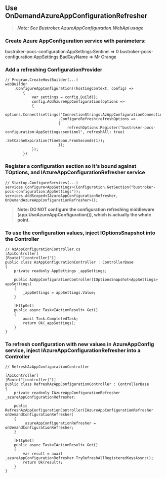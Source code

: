 ## Use OnDemandAzureAppConfigurationRefresher
>**_Note: See Bustroker.AzureAppConfiguration.WebApi usage_**

### Create Azure AppConfiguration service with parámeters:

bustroker-pocs-configuration:AppSettings:Sentinel => 0
bustroker-pocs-configuration:AppSettings:BadGuyName => Mr Orange

### Add a refreshing ConfigurationProvider
```
// Program.CreateHostBuilder(...)
webBuilder                        
    .ConfigureAppConfiguration((hostingContext, config) =>
        {
            var settings = config.Build();
            config.AddAzureAppConfiguration(options =>
            {
                options.Connect(settings["ConnectionStrings:AzAppConfigurationConnectionString"])
                        .ConfigureRefresh(refreshOptions =>
                        {
                            refreshOptions.Register("bustroker-pocs-configuration:AppSettings:sentinel", refreshAll: true)
                                    .SetCacheExpiration(TimeSpan.FromSeconds(1));
                        });
            });
        })
```
### Register a configuration section so it's bound against TOptions, and IAzureAppConfigurationRefresher service
```
// Startup.ConfigureServices(...)
services.Configure<AppSettings>(Configuration.GetSection("bustroker-pocs-configuration:AppSettings"));
services.AddScoped<IAzureAppConfigurationRefresher, OnDemandAzureAppConfigurationRefresher>();
```

>**Note: DO NOT configure the configuration refreshing middleware (app.UseAzureAppConfiguration()), which is actually the whole point.**

### To use the configuration values, inject IOptionsSnapshot into the Controller
```
// AzAppConfigurationController.cs
[ApiController]
[Route("[controller]")]
public class AzAppConfigurationController : ControllerBase
{
    private readonly AppSettings _appSettings;

    public AzAppConfigurationController(IOptionsSnapshot<AppSettings> appSettings)
    {
        _appSettings = appSettings.Value;
    }

    [HttpGet]
    public async Task<IActionResult> Get()
    {
        await Task.CompletedTask;
        return Ok(_appSettings);
    }
}
```

### To refresh configuration with new values in AzureAppConfig service, inject IAzureAppConfigurationRefresher into a Controller
```
// RefreshAzAppConfigurationController

[ApiController]
[Route("[controller]")]
public class RefreshAzAppConfigurationController : ControllerBase
{
    private readonly IAzureAppConfigurationRefresher _azureAppConfigurationRefresher;

    public RefreshAzAppConfigurationController(IAzureAppConfigurationRefresher onDemandConfigurationRefresher)
    {
        _azureAppConfigurationRefresher = onDemandConfigurationRefresher;
    }

    [HttpGet]
    public async Task<IActionResult> Get()
    {
        var result = await _azureAppConfigurationRefresher.TryRefreshAllRegisteredKeysAsync();
        return Ok(result);
    }
}
```
